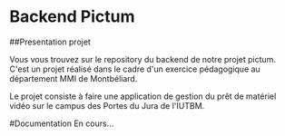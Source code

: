 # Backend Pictum

##Presentation projet

Vous vous trouvez sur le repository du backend de notre projet pictum. C'est un projet réalisé dans le cadre d'un exercice pédagogique au département MMI de Montbéliard.

Le projet consiste à faire une application de gestion du prêt de matériel vidéo sur le campus des Portes du Jura de l'IUTBM.


#Documentation
En cours...
